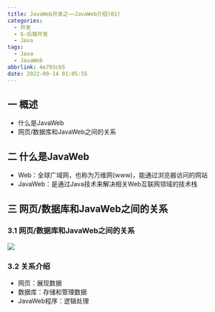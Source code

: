 ```yaml
---
title: JavaWeb开发之——JavaWeb介绍(01)
categories:
  - 开发
  - G-后端开发
  - Java
tags:
  - Java
  - JavaWeb
abbrlink: 4e793cb5
date: 2022-09-14 01:05:55
---
```

## 一 概述

* 什么是JavaWeb
* 网页/数据库和JavaWeb之间的关系

<!--more-->

## 二 什么是JavaWeb

* Web：全球广域网，也称为万维网(www)，能通过浏览器访问的网站
* JavaWeb：是通过Java技术来解决相关Web互联网领域的技术栈

## 三 网页/数据库和JavaWeb之间的关系

### 3.1 网页/数据库和JavaWeb之间的关系

![][1]

### 3.2 关系介绍

* 网页：展现数据
* 数据库：存储和管理数据
* JavaWeb程序：逻辑处理




[1]:https://cdn.jsdelivr.net/gh/PGzxc/CDN/blog-java/javaweb-01-struct.png

